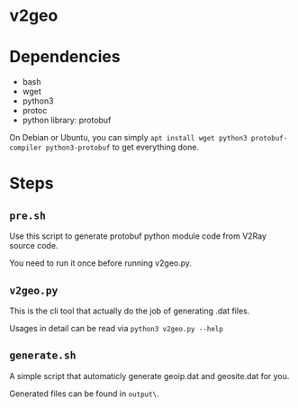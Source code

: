 v2geo
==========

# Dependencies
* bash
* wget
* python3
* protoc
* python library: protobuf

On Debian or Ubuntu, you can simply `apt install wget python3 protobuf-compiler python3-protobuf` to get everything done.

# Steps

## `pre.sh`

Use this script to generate protobuf python module code from V2Ray source code.

You need to run it once before running v2geo.py.

## `v2geo.py`

This is the cli tool that actually do the job of generating .dat files.

Usages in detail can be read via `python3 v2geo.py --help`

## `generate.sh`

A simple script that automaticly generate geoip.dat and geosite.dat for you.

Generated files can be found in `output\`.
